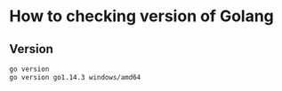 # How to checking version of Golang

## Version

```bash
go version
go version go1.14.3 windows/amd64
```